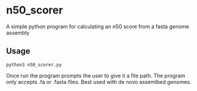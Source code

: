 # n50_scorer
A simple python program for calculating an n50 score from a fasta genome assembly 

## Usage

```
python3 n50_scorer.py
```
Once run the program prompts the user to give it a file path. The program only accepts .fa or .fasta files. Best used with de novo assemlbed genomes.
